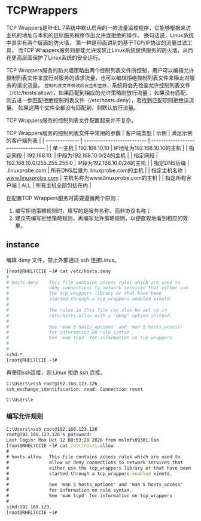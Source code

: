 # TCPWrappers

TCP Wrappers是RHEL 7系统中默认启用的一款流量监控程序，它能够根据来访主机的地址与本机的目标服务程序作出允许或拒绝的操作。
换句话说，Linux系统中其实有两个层面的防火墙，
第一种是前面讲到的基于TCP/IP协议的流量过滤工具，
而TCP Wrappers服务则是能允许或禁止Linux系统提供服务的防火墙，从而在更高层面保护了Linux系统的安全运行。

TCP Wrappers服务的防火墙策略由两个控制列表文件所控制，用户可以编辑允许控制列表文件来放行对服务的请求流量，也可以编辑拒绝控制列表文件来阻止对服务的请求流量。
`控制列表文件修改后会立即生效`，系统将会先检查允许控制列表文件（/etc/hosts.allow），如果匹配到相应的允许策略则放行流量；
如果没有匹配，则去进一步匹配拒绝控制列表文件（/etc/hosts.deny），若找到匹配项则拒绝该流量。
如果这两个文件全都没有匹配到，则默认放行流量。

TCP Wrappers服务的控制列表文件配置起来并不复杂。

TCP Wrappers服务的控制列表文件中常用的参数
| 客户端类型     | 示例                       | 满足示例的客户端列表               |
| -------------- | -------------------------- | ---------------------------------- |
| 单一主机       | 192.168.10.10              | IP地址为192.168.10.10的主机        |
| 指定网段       | 192.168.10.                | IP段为192.168.10.0/24的主机        |
| 指定网段       | 192.168.10.0/255.255.255.0 | IP段为192.168.10.0/24的主机        |
| 指定DNS后缀    | .linuxprobe.com            | 所有DNS后缀为.linuxprobe.com的主机 |
| 指定主机名称   | www.linuxprobe.com         | 主机名称为www.linuxprobe.com的主机 |
| 指定所有客户端 | ALL                        | 所有主机全部包括在内               |

在配置TCP Wrappers服务时需要遵循两个原则：
1. 编写拒绝策略规则时，填写的是服务名称，而非协议名称；
2. 建议先编写拒绝策略规则，再编写允许策略规则，以便直观地看到相应的效果。




## instance
编辑 deny 文件，禁止外部通过 ssh 连接Linux。
```sh
[root@RHEL7CCIE ~]# cat /etc/hosts.deny
#
# hosts.deny    This file contains access rules which are used to
#               deny connections to network services that either use
#               the tcp_wrappers library or that have been
#               started through a tcp_wrappers-enabled xinetd.
#
#               The rules in this file can also be set up in
#               /etc/hosts.allow with a 'deny' option instead.
#
#               See 'man 5 hosts_options' and 'man 5 hosts_access'
#               for information on rule syntax.
#               See 'man tcpd' for information on tcp_wrappers
#
#
sshd:*
[root@RHEL7CCIE ~]#
```

再使用ssh连接，则 Linux 拒绝 ssh 连接。
```bat
C:\Users\>ssh root@192.168.123.126
ssh_exchange_identification: read: Connection reset

C:\Users\>
```


### 编写允许规则

```bat
C:\Users\>ssh root@192.168.123.126
root@192.168.123.126's password:
Last login: Mon Oct 12 08:53:28 2020 from mslmfs09301.lan
[root@RHEL7CCIE ~]# cat /etc/hosts.allow
#
# hosts.allow   This file contains access rules which are used to
#               allow or deny connections to network services that
#               either use the tcp_wrappers library or that have been
#               started through a tcp_wrappers-enabled xinetd.
#
#               See 'man 5 hosts_options' and 'man 5 hosts_access'
#               for information on rule syntax.
#               See 'man tcpd' for information on tcp_wrappers
#
sshd:192.168.123.
[root@RHEL7CCIE ~]#
```

